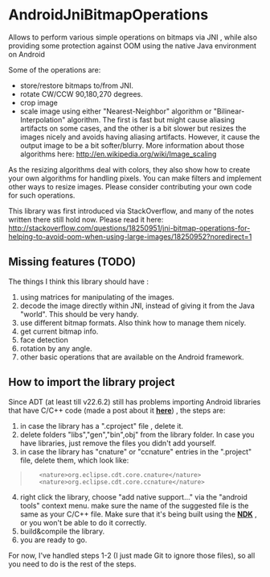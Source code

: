 AndroidJniBitmapOperations
==========================

Allows to perform various simple operations on bitmaps via JNI , while also providing some protection against OOM using the native Java environment on Android

Some of the operations are:
 - store/restore bitmaps to/from JNI.
 - rotate CW/CCW 90,180,270 degrees.
 - crop image
 - scale image using either "Nearest-Neighbor" algorithm or "Bilinear-Interpolation" algorithm.
 The first is fast but might cause aliasing artifacts on some cases, and the other is a bit slower but resizes the images nicely and avoids having aliasing artifacts. 
 However, it cause the output image to be a bit softer/blurry. 
 More information about those algorithms here:
 http://en.wikipedia.org/wiki/Image_scaling
 
As the resizing algorithms deal with colors, they also show how to create your own algorithms for handling pixels. 
You can make filters and implement other ways to resize images. Please consider contributing your own code for such operations.

This library was first introduced via StackOverflow, and many of the notes written there still hold now.
Please read it here:
http://stackoverflow.com/questions/18250951/jni-bitmap-operations-for-helping-to-avoid-oom-when-using-large-images/18250952?noredirect=1

Missing features (TODO)
-----------------------

The things I think this library should have :

 1. using matrices for manipulating of the images.
 2. decode the image directly within JNI, instead of giving it from the Java "world". This should be very handy.
 3. use different bitmap formats. Also think how to manage them nicely.                                                            
 4. get current bitmap info.
 5. face detection
 6. rotation by any angle. 
 7. other basic operations that are available on the Android framework.

How to import the library project
---------------------------------
Since ADT (at least till v22.6.2) still has problems importing Android libraries that have C/C++ code (made a post about it [**here**][1]) , the steps are:

 1. in case the library has a ".cproject" file , delete it. 
 2. delete folders "libs","gen","bin",obj" from the library folder. In case you have libraries, just remove the files you didn't add yourself.
 3. in case the library has "cnature" or "ccnature" entries in the ".project" file, delete them, which look like:

 >  	  <nature>org.eclipse.cdt.core.cnature</nature>
 >  	  <nature>org.eclipse.cdt.core.ccnature</nature>
   
 4. right click the library, choose "add native support..." via the "android tools" context menu. make sure the name of the suggested file is the same as your C/C++ file. Make sure that it's being built using the [**NDK**][2] , or you won't be able to do it correctly.
 5. build&compile the library. 
 6. you are ready to go.


For now, I've handled steps 1-2 (I just made Git to ignore those files), so all you need to do is the rest of the steps.


 [1]: http://stackoverflow.com/questions/22263253/how-to-correctly-import-an-android-library-with-jni-code/22956790?noredirect=1#comment35057887_22956790

 [2]: https://developer.android.com/tools/sdk/ndk/index.html
